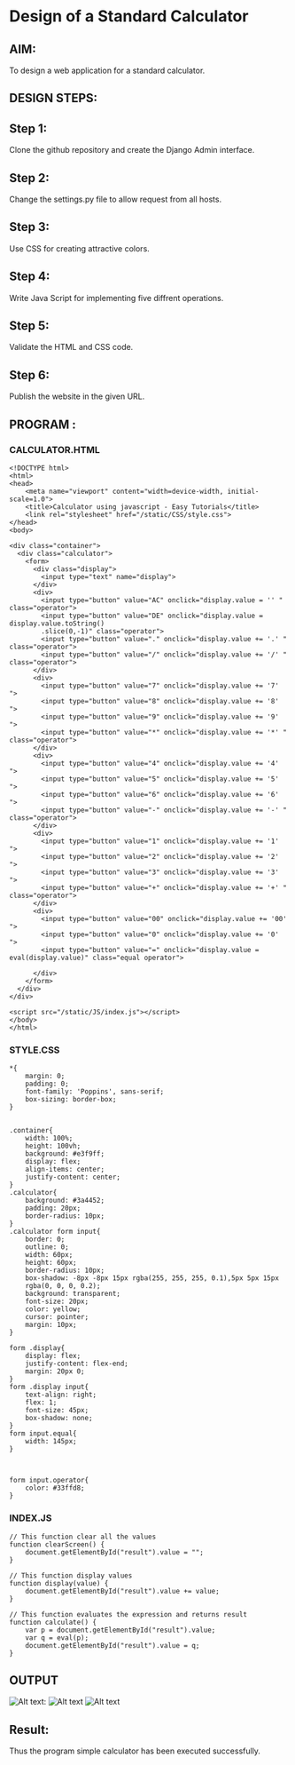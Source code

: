 # Design of a Standard Calculator

## AIM:

To design a web application for a standard calculator.

## DESIGN STEPS:

## Step 1:
Clone the github repository and create the Django Admin interface.

## Step 2:
Change the settings.py file to allow request from all hosts.

## Step 3:
Use CSS for creating attractive colors.

## Step 4:
Write Java Script for implementing five diffrent operations.

## Step 5:
Validate the HTML and CSS code.

## Step 6:
Publish the website in the given URL.


## PROGRAM :
### CALCULATOR.HTML
```
<!DOCTYPE html>
<html>
<head>
    <meta name="viewport" content="width=device-width, initial-scale=1.0">
    <title>Calculator using javascript - Easy Tutorials</title>
    <link rel="stylesheet" href="/static/CSS/style.css">
</head>
<body>

<div class="container">
  <div class="calculator">
    <form>
      <div class="display">
        <input type="text" name="display">
      </div>
      <div>
        <input type="button" value="AC" onclick="display.value = '' " class="operator">
        <input type="button" value="DE" onclick="display.value =  display.value.toString()
        .slice(0,-1)" class="operator">
        <input type="button" value="." onclick="display.value += '.' " class="operator">
        <input type="button" value="/" onclick="display.value += '/' " class="operator">
      </div>
      <div>
        <input type="button" value="7" onclick="display.value += '7' ">
        <input type="button" value="8" onclick="display.value += '8' ">
        <input type="button" value="9" onclick="display.value += '9' ">
        <input type="button" value="*" onclick="display.value += '*' " class="operator">
      </div>
      <div>
        <input type="button" value="4" onclick="display.value += '4' ">
        <input type="button" value="5" onclick="display.value += '5' ">
        <input type="button" value="6" onclick="display.value += '6' ">
        <input type="button" value="-" onclick="display.value += '-' " class="operator">
      </div>
      <div>
        <input type="button" value="1" onclick="display.value += '1' ">
        <input type="button" value="2" onclick="display.value += '2' ">
        <input type="button" value="3" onclick="display.value += '3' ">
        <input type="button" value="+" onclick="display.value += '+' " class="operator">
      </div>
      <div>
        <input type="button" value="00" onclick="display.value += '00' ">
        <input type="button" value="0" onclick="display.value += '0' ">
        <input type="button" value="=" onclick="display.value = eval(display.value)" class="equal operator">
       
      </div>
    </form>
  </div>
</div>

<script src="/static/JS/index.js"></script>
</body>
</html>
```
### STYLE.CSS
```
*{
    margin: 0;
    padding: 0;
    font-family: 'Poppins', sans-serif;
    box-sizing: border-box;
}


.container{
    width: 100%;
    height: 100vh;
    background: #e3f9ff;
    display: flex;
    align-items: center;
    justify-content: center;
}
.calculator{
    background: #3a4452;
    padding: 20px;
    border-radius: 10px;
}
.calculator form input{
    border: 0;
    outline: 0;
    width: 60px;
    height: 60px;
    border-radius: 10px;
    box-shadow: -8px -8px 15px rgba(255, 255, 255, 0.1),5px 5px 15px
    rgba(0, 0, 0, 0.2);
    background: transparent;
    font-size: 20px;
    color: yellow;
    cursor: pointer;
    margin: 10px;
}

form .display{
    display: flex;
    justify-content: flex-end;
    margin: 20px 0;
}
form .display input{
    text-align: right;
    flex: 1;
    font-size: 45px;
    box-shadow: none;
}
form input.equal{
    width: 145px;
}



form input.operator{
    color: #33ffd8;
}
```
### INDEX.JS
```
// This function clear all the values
function clearScreen() {
    document.getElementById("result").value = "";
}
 
// This function display values
function display(value) {
    document.getElementById("result").value += value;
}
 
// This function evaluates the expression and returns result
function calculate() {
    var p = document.getElementById("result").value;
    var q = eval(p);
    document.getElementById("result").value = q;
}
```

## OUTPUT
![Alt text](ex08.1.png):
![Alt text](ex08.2.png)
![Alt text](ex08.3.png)
## Result:
Thus the program  simple calculator has been executed successfully.
